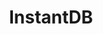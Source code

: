 ---
codehost: https://github.com/instantdb/instant
logohandle: instantdb
sort: instantdb
title: InstantDB
website: https://www.instantdb.com/
---